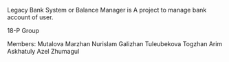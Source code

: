 Legacy Bank System or Balance Manager is A project to manage bank account of user.

18-P Group

Members:
Mutalova Marzhan
Nurislam Galizhan
Tuleubekova Togzhan
Arim Askhatuly
Azel Zhumagul
